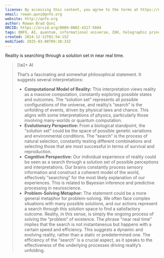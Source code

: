 ```yaml
---
license: By accessing this content, you agree to the terms at https://qnfo.org/LICENSE
email: rowan.quni@qnfo.org
website: http://qnfo.org
author: Rowan Brad Quni
ORCID: https://orcid.org/0009-0002-4317-5604
tags: QNFO, AI, quantum, informational universe, IUH, holographic principle
created: 2024-12-12T01:54:15Z
modified: 2025-03-08T09:38:33Z
---
```


Reality is searching through a solution set in near real time.

> [!ai]+ AI
>
> That’s a fascinating and somewhat philosophical statement. It suggests several interpretations:
> - **Computational Model of Reality:** This interpretation views reality as a massive computation, constantly exploring possible states and outcomes. The “solution set” represents all possible configurations of the universe, and reality’s “search” is the unfolding of events, driven by physical laws and chance. This aligns with some interpretations of physics, particularly those involving many-worlds or quantum computation.
> - **Evolutionary Perspective:** From a biological standpoint, the “solution set” could be the space of possible genetic variations and environmental conditions. The “search” is the process of natural selection, constantly testing different combinations and selecting those that are most successful in terms of survival and reproduction.
> - **Cognitive Perspective:** Our individual experience of reality could be seen as a search through a solution set of possible perceptions and interpretations. Our brains constantly process sensory information and construct a coherent model of the world, effectively “searching” for the most likely explanation of our experiences. This is related to Bayesian inference and predictive processing in neuroscience.
> - **Problem-Solving Metaphor:** The statement could be a more general metaphor for problem-solving. We often face complex situations with many possible solutions, and our actions represent a search through this solution space to find a satisfactory outcome. Reality, in this sense, is simply the ongoing process of solving the “problem” of existence.
> The phrase “near real time” implies that the search is not instantaneous but happens with a certain speed and efficiency. This suggests a dynamic and evolving reality, rather than a static or predetermined one. The efficiency of the “search” is a crucial aspect, as it speaks to the effectiveness of the underlying processes driving reality’s unfolding.
